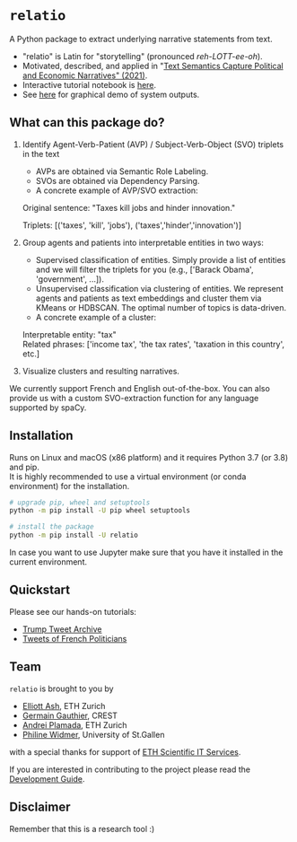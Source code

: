 # `relatio`

A Python package to extract underlying narrative statements from text. 

* "relatio" is Latin for "storytelling" (pronounced _reh-LOTT-ee-oh_).
* Motivated, described, and applied in "[Text Semantics Capture Political and Economic Narratives" (2021)](https://arxiv.org/abs/2108.01720).
* Interactive tutorial notebook is [here](https://colab.research.google.com/github/relatio-nlp/relatio/blob/master/tutorial/tutorial.ipynb).
* See [here](https://sites.google.com/view/trump-narratives/trump-tweet-archive) for graphical demo of system outputs.

## What can this package do?

1. Identify Agent-Verb-Patient (AVP) / Subject-Verb-Object (SVO) triplets in the text

    - AVPs are obtained via Semantic Role Labeling.
    - SVOs are obtained via Dependency Parsing.
    - A concrete example of AVP/SVO extraction: 
    
    Original sentence: "Taxes kill jobs and hinder innovation."

    Triplets: [('taxes', 'kill', 'jobs'), ('taxes','hinder','innovation')]

2. Group agents and patients into interpretable entities in two ways:

    - Supervised classification of entities. Simply provide a list of entities and we will filter the triplets for you (e.g., ['Barack Obama', 'government', ...]).
    - Unsupervised classification via clustering of entities. We represent agents and patients as text embeddings and cluster them via KMeans or HDBSCAN. The optimal number of topics is data-driven.
    - A concrete example of a cluster:

    Interpretable entity: "tax"  
    Related phrases: ['income tax', 'the tax rates', 'taxation in this country', etc.]

3. Visualize clusters and resulting narratives.

We currently support French and English out-of-the-box. You can also provide us with a custom SVO-extraction function for any language supported by spaCy.

## Installation

Runs on Linux and macOS (x86 platform) and it requires Python 3.7 (or 3.8) and pip.  
It is highly recommended to use a virtual environment (or conda environment) for the installation.

```bash
# upgrade pip, wheel and setuptools
python -m pip install -U pip wheel setuptools

# install the package
python -m pip install -U relatio
```

In case you want to use Jupyter make sure that you have it installed in the current environment.

## Quickstart 

Please see our hands-on tutorials:
* [Trump Tweet Archive](./tutorial/tutorial_english.ipynb)
* [Tweets of French Politicians](./tutorial/tutorial_french.ipynb)

## Team

`relatio` is brought to you by

* [Elliott Ash](elliottash.com), ETH Zurich
* [Germain Gauthier](https://pinchofdata.github.io/germaingauthier/), CREST
* [Andrei Plamada](https://www.linkedin.com/in/andreiplamada), ETH Zurich
* [Philine Widmer](https://philinew.github.io/), University of St.Gallen

with a special thanks for support of [ETH Scientific IT Services](https://sis.id.ethz.ch/).

If you are interested in contributing to the project please read the [Development Guide](./doc/Development.md).

## Disclaimer

Remember that this is a research tool :)